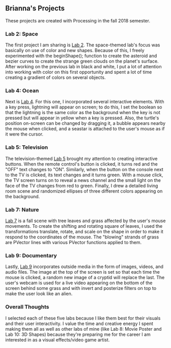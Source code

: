 ## Brianna's Projects
These projects are created with Processing in the fall 2018 semester.

### Lab 2: Space
The first project I am sharing is [Lab 2](https://github.com/MarconneBA15/MAGD150/blob/gh-pages/f18magd150lab02_Marconnet.zip). The space-themed lab's focus was basically on use of color and new shapes. Because of this, I freely experimented with the beginShape(); function to create the asteroid and bezier curves to create the strange green clouds on the planet's surface. After working on the previous lab in black and white, I put a lot of attention into working with color on this first opportunity and spent a lot of time creating a gradient of colors on several objects. 

### Lab 4: Ocean
Next is [Lab 4](https://github.com/MarconneBA15/MAGD150/blob/gh-pages/f18magd150lab04_Marconnet.zip). For this one, I incorporated several interactive elements. With a key press, lightning will appear on screen; to do this, I set the boolean so that the lightning is the same color as the background when the key is not pressed but will appear in yellow when a key is pressed. Also, the turtle's position on-screen can be changed by dragging it, a bubble appears nearby the mouse when clicked, and a seastar is attached to the user's mouse as if it were the cursor. 

### Lab 5: Television
The television-themed [Lab 5](https://github.com/MarconneBA15/MAGD150/blob/gh-pages/f18magd150lab05_Marconnet.zip) brought my attention to creating interactive buttons. When the remote control's button is clicked, it turns red and the "OFF" text changes to "ON". Similarly, when the button on the console next to the TV is clicked, its text changes and it turns green. With a mouse click, the TV screen turns on to reveal a news channel and the small light on the face of the TV changes from red to green. Finally, I drew a detailed living room scene and randomized ellipses of three different colors appearing on the background. 

### Lab 7: Nature
[Lab 7](https://github.com/MarconneBA15/MAGD150/blob/gh-pages/f18_magd150_lab07_Marconnet.zip) is a fall scene with tree leaves and grass affected by the user's mouse movements. To create the shifting and rotating square of leaves, I used the transformations translate, rotate, and scale on the shape in order to make it respond to the coordinates of the mouse. The "blowing" strands of grass are PVector lines with various PVector functions applied to them. 

### Lab 9: Documentary
Lastly, [Lab 9](https://github.com/MarconneBA15/MAGD150/blob/gh-pages/f18magd150_lab09_Marconnet.zip) incorporates outside media in the form of images, videos, and audio files. The image at the top of the screen is set so that each time the mouse is clicked, a random new image of a cryptid will replace the last. The user's webcam is used for a live video appearing on the bottom of the screen behind some grass and with invert and posterize filters on top to make the user look like an alien. 

### Overall Thoughts
I selected each of these five labs because I like them best for their visuals and their user interactivity. I value the time and creative energy I spent making them all as well as other labs of mine (like Lab 8: Movie Poster and Lab 10: 3D Shapes) because they're preparing me for the career I am interested in as a visual effects/video game artist. 
